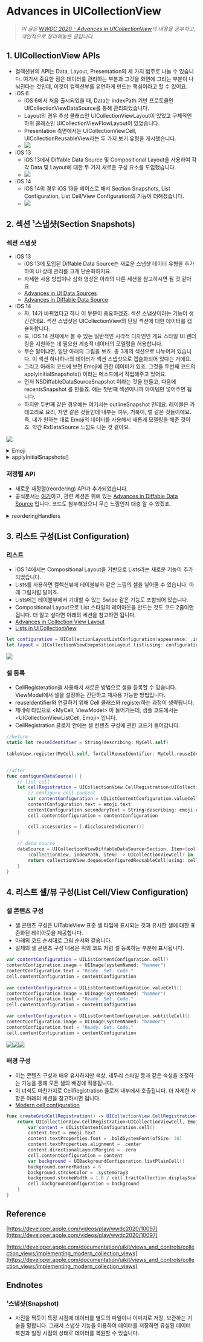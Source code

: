 # Advances in UICollectionView


> _이 글은 [WWDC 2020 - Advances in UICollectionView](https://developer.apple.com/videos/play/wwdc2020/10097)의 내용을 공부하고, 개인적으로 정리해놓은 글입니다._


## 1. UICollectionView APIs
- 컬렉션뷰의 API는 Data, Layout, Presentation의 세 가지 범주로 나눌 수 있습니다. 여기서 중요한 점은 데이터를 관리하는 부분과 그것을 화면에 그리는 부분이 나눠진다는 것인데, 이것이 컬렉션뷰를 유연하게 만드는 핵심이라고 할 수 있어요. 
- iOS 6
    - iOS 6에서 처음 출시되었을 때, Data는 indexPath 기반 프로토콜인 UICollectionViewDataSource를 통해 관리되었습니다.		
    - Layout의 경우 추상 클래스인 UICollectionViewLayout이 있었고 구체적인 하위 클래스인 UICollectionViewFlowLayout이 있었습니다.
    - Presentation 측면에서는 UICollectionViewCell, UICollectionReusableView라는 두 가지 보기 유형을 게시했습니다.
    - ![](https://velog.velcdn.com/images/dev_kickbell/post/96ec5ced-0fdf-4b03-9fe0-f481c2c316ab/image.png)
- iOS 13
    - iOS 13에서 Diffable Data Source 및 Compositional Layout을 사용하여 각각 Data 및 Layout에 대한 두 가지 새로운 구성 요소를 도입했습니다.
    - ![](https://velog.velcdn.com/images/dev_kickbell/post/a7654203-1b78-46d3-a9c5-b19d973dc579/image.png)
- iOS 14
    - iOS 14의 경우 iOS 13을 베이스로 해서 Section Snapshots, List Configuration, List Cell/View Configuration의 기능이 더해졌습니다.  
    - ![](https://velog.velcdn.com/images/dev_kickbell/post/df41e791-bf79-4363-aedd-a141760f72d5/image.png)


## 2. 섹션 ¹스냅샷(Section Snapshots)

### 섹션 스냅샷 
- iOS 13
   - iOS 13에 도입된 Diffable Data Source는 새로운 스냅샷 데이터 유형을 추가하여 UI 상태 관리를 크게 단순화하지요. 
   - 자세한 사용 방법이나 심화 영상은 아래의 다른 세션을 참고하시면 될 것 같아요. 
   - [Advances in UI Data Sources](https://developer.apple.com/videos/play/wwdc2019/220/)
   - [Advances in Diffable Data Source](https://developer.apple.com/videos/play/wwdc2020/10045)
- iOS 14 
    - 자, 14가 바뀌었다고 하니 이 부분이 중요하겠죠. 섹션 스냅샷이라는 기능이 생긴건데요. 섹션 스냅샷은 UICollectionView의 단일 섹션에 대한 데이터를 캡슐화합니다.
    - 또, iOS 14 전체에서 볼 수 있는 일반적인 시각적 디자인인 개요 스타일 UI 렌더링을 지원하는 데 필요한 계층적 데이터의 모델링을 허용합니다.
    - 무슨 말이냐면, 일단 아래의 그림을 보죠. 총 3개의 섹션으로 나누어져 있습니다. 이 섹션 하나하나의 데이터가 섹션 스냅샷으로 캡슐화되어 있다는 거에요. 
    - 그리고 아래의 코드에 보면 Emoji에 관한 데이터가 있죠. 그것을 두번째 코드의 applyInitialSnapshots() 이라는 메소드에서 작업해주고 있어요. 
    - 먼저 NSDiffableDataSourceSnapshot 이라는 것을 만들고, 다음에 recentsSnapshot 를 만들죠. 얘는 첫번째 섹션이니까 아이템만 넣어주면 됩니다.
    - 하지만 두번째 같은 경우에는 여기서는 outlineSnapshot 인데요. 레이블은 카테고리로 요리, 자연 같은 것들인데 내부는 여우, 거북이, 벌 같은 것들이에요. 즉, 내가 원하는 대로 Emoji의 데이터를 사용해서 새롭게 모델링을 해준 것이죠. 약간 RxDataSource 느낌도 나는 것 같아요.
			
![](https://velog.velcdn.com/images/dev_kickbell/post/777237df-ae90-48ba-9501-466e403b3c68/image.png)

<details>
  <summary><a href=""></a>Emoji</summary>
  <p>

```swift
struct Emoji: Hashable {

    enum Category: CaseIterable, CustomStringConvertible {
        case recents, smileys, nature, food, activities, travel, objects, symbols
    }
    
    let text: String
    let title: String
    let category: Category
    private let identifier = UUID()
}

extension Emoji.Category {
    
    var description: String {
        switch self {
        case .recents: return "Recents"
        case .smileys: return "Smileys"
        case .nature: return "Nature"
        case .food: return "Food"
        case .activities: return "Activities"
        case .travel: return "Travel"
        case .objects: return "Objects"
        case .symbols: return "Symbols"
        }
    }
    
    var emojis: [Emoji] {
        switch self {
        case .recents:
            return [
                Emoji(text: "🤣", title: "Rolling on the floor laughing", category: self),
                Emoji(text: "🥃", title: "Whiskey", category: self),
                Emoji(text: "😎", title: "Cool", category: self),
                Emoji(text: "🏔", title: "Mountains", category: self),
                Emoji(text: "⛺️", title: "Camping", category: self),
                Emoji(text: "⌚️", title: " Watch", category: self),
                Emoji(text: "💯", title: "Best", category: self),
                Emoji(text: "✅", title: "LGTM", category: self)
            ]

        case .smileys:
            return [
                Emoji(text: "😀", title: "Happy", category: self),
                Emoji(text: "😂", title: "Laughing", category: self),
                Emoji(text: "🤣", title: "Rolling on the floor laughing", category: self)
            ]
            
        case .nature:
            return [
                Emoji(text: "🦊", title: "Fox", category: self),
                Emoji(text: "🐝", title: "Bee", category: self),
                Emoji(text: "🐢", title: "Turtle", category: self)
            ]
            
        case .food:
            return [
                Emoji(text: "🥃", title: "Whiskey", category: self),
                Emoji(text: "🍎", title: "Apple", category: self),
                Emoji(text: "🍑", title: "Peach", category: self)
            ]
        case .activities:
            return [
                Emoji(text: "🏈", title: "Football", category: self),
                Emoji(text: "🚴‍♀️", title: "Cycling", category: self),
                Emoji(text: "🎤", title: "Singing", category: self)
            ]

        case .travel:
            return [
                Emoji(text: "🏔", title: "Mountains", category: self),
                Emoji(text: "⛺️", title: "Camping", category: self),
                Emoji(text: "🏖", title: "Beach", category: self)
            ]

        case .objects:
            return [
                Emoji(text: "🖥", title: "iMac", category: self),
                Emoji(text: "⌚️", title: " Watch", category: self),
                Emoji(text: "📱", title: "iPhone", category: self)
            ]

        case .symbols:
            return [
                Emoji(text: "❤️", title: "Love", category: self),
                Emoji(text: "☮️", title: "Peace", category: self),
                Emoji(text: "💯", title: "Best", category: self)
            ]

        }
    }
}
```
  </p>
</details>

<details>
  <summary><a href=""></a>applyInitialSnapshots()</summary>
  <p>

```swift
    /// - Tag: SectionSnapshot
    func applyInitialSnapshots() {

        // set the order for our sections

        let sections = Section.allCases
        var snapshot = NSDiffableDataSourceSnapshot<Section, Item>()
        snapshot.appendSections(sections)
        dataSource.apply(snapshot, animatingDifferences: false)
        
        // recents (orthogonal scroller)
        
        let recentItems = Emoji.Category.recents.emojis.map { Item(emoji: $0) }
        var recentsSnapshot = NSDiffableDataSourceSectionSnapshot<Item>()
        recentsSnapshot.append(recentItems)
        dataSource.apply(recentsSnapshot, to: .recents, animatingDifferences: false)

        // list of all + outlines
        
        var allSnapshot = NSDiffableDataSourceSectionSnapshot<Item>()
        var outlineSnapshot = NSDiffableDataSourceSectionSnapshot<Item>()
        
        for category in Emoji.Category.allCases where category != .recents {
            // append to the "all items" snapshot
            let allSnapshotItems = category.emojis.map { Item(emoji: $0) }
            allSnapshot.append(allSnapshotItems)
            
            // setup our parent/child relations
            let rootItem = Item(title: String(describing: category), hasChildren: true)
            outlineSnapshot.append([rootItem])
            let outlineItems = category.emojis.map { Item(emoji: $0) }
            outlineSnapshot.append(outlineItems, to: rootItem)
        }
        
        dataSource.apply(recentsSnapshot, to: .recents, animatingDifferences: false)
        dataSource.apply(allSnapshot, to: .list, animatingDifferences: false)
        dataSource.apply(outlineSnapshot, to: .outline, animatingDifferences: false)
        
        // prepopulate starred emojis
        
        for _ in 0..<5 {
            if let item = allSnapshot.items.randomElement() {
                self.starredEmojis.insert(item)
            }
        }
    }
```
  </p>
</details>

### 재정렬 API 
- 새로운 재정렬(reordering) API가 추가되었습니다. 
- 공식문서는 [여기](https://developer.apple.com/documentation/uikit/uicollectionviewdiffabledatasource/reorderinghandlers)이고, 관련 세션은 위에 있는 [Advances in Diffable Data Source](https://developer.apple.com/videos/play/wwdc2020/10045) 입니다. 코드도 첨부해놨으니 무슨 느낌인지 대충 알 수 있겠죠. 

<details>
  <summary><a href=""></a>reorderingHandlers</summary>
  <p>

```swift
    func configureDataSource() {
        
        // list cell
        let cellRegistration = UICollectionView.CellRegistration<UICollectionViewListCell, Emoji> { (cell, indexPath, emoji) in
            var contentConfiguration = UIListContentConfiguration.valueCell()
            contentConfiguration.text = emoji.text
            contentConfiguration.secondaryText = String(describing: emoji.category)
            cell.contentConfiguration = contentConfiguration
            
            cell.accessories = [.disclosureIndicator(), .reorder(displayed: .always)]
        }
        
        // data source
        dataSource = UICollectionViewDiffableDataSource<Section, Item>(collectionView: collectionView) {
            (collectionView, indexPath, item) -> UICollectionViewCell? in
            return collectionView.dequeueConfiguredReusableCell(using: cellRegistration, for: indexPath, item: item.emoji)
        }
        
        dataSource.reorderingHandlers.canReorderItem = { item in return true }
        dataSource.reorderingHandlers.didReorder = { [weak self] transaction in
            guard let self = self else { return }
            
            // method 1: enumerate through the section transactions and update
            //           each section's backing store via the Swift stdlib CollectionDifference API

            if self.reorderingMethod == .collectionDifference {

                for sectionTransaction in transaction.sectionTransactions {
                    let sectionIdentifier = sectionTransaction.sectionIdentifier
                    if let previousSectionItems = self.backingStore[sectionIdentifier],
                       let updatedSectionItems = previousSectionItems.applying(sectionTransaction.difference) {
                        self.backingStore[sectionIdentifier] = updatedSectionItems
                    }
                }
            
            // method 2: use the section transaction's finalSnapshot items as the new updated ordering
                
            } else if self.reorderingMethod == .finalSnapshot {

                for sectionTransaction in transaction.sectionTransactions {
                    let sectionIdentifier = sectionTransaction.sectionIdentifier
                    self.backingStore[sectionIdentifier] = sectionTransaction.finalSnapshot.items
                }
            }
        }
        
    }
```
  </p>
</details>

## 3. 리스트 구성(List Configuration)
    
### 리스트
- iOS 14에서는 Compositional Layout을 기반으로 Lists라는 새로운 기능이 추가되었습니다. 
- Lists를 사용하면 컬렉션뷰에 테이블뷰와 같은 느낌의 셀을 넣어줄 수 있습니다. 아래 그림처럼 말이죠. 
- Lists에는 테이블뷰에서 기대할 수 있는 Swipe 같은 기능도 포함되어 있습니다. 
- Compositional Layout으로 List 스타일의 레이아웃을 만드는 것도 코드 2줄이면 됩니다. 더 알고 싶다면 아래의 세션을 참고하면 됩니다.
- [Advances in Collection View Layout](https://developer.apple.com/videos/play/wwdc2019/215)
- [Lists in UICollectionView](https://developer.apple.com/videos/play/wwdc2020/10026)

    
```swift
let configuration = UICollectionLayoutListConfiguration(appearance: .insetGrouped)
let layout = UICollectionViewCompositionLayout.list(using: configuration)
```
		
![](https://velog.velcdn.com/images/dev_kickbell/post/df503f79-55b7-4326-87d0-c372736ac7c0/image.png)

    
### 셀 등록
- CellRegisteration을 사용해서 새로운 방법으로 셀을 등록할 수 있습니다. ViewModel에서 셀을 설정하는 간단하고 재사용 가능한 방법입니다.
- reuseIdentifier와 연결하기 위해 Cell 클래스와 register하는 과정이 생략됩니다.
- 제네릭 타입으로 <MyCell, ViewModel> 이 들어가는데, 샘플 코드에서는 <UICollectionViewListCell, Emoji> 입니다.
- CellRegistration 클로저 안에는 셀 컨텐츠 구성에 관한 코드가 들어갑니다. 

```swift
//before
static let reuseIdentifier = String(describing: MyCell.self)
   
tableView.register(MyCell.self, forCellReuseIdentifier: MyCell.reuseIdentifier)

    
//after
func configureDataSource() {
    // list cell
    let cellRegistration = UICollectionView.CellRegistration<UICollectionViewListCell, Emoji> { (cell, indexPath, emoji) in
        // configure cell content
        var contentConfiguration = UIListContentConfiguration.valueCell()
        contentConfiguration.text = emoji.text
        contentConfiguration.secondaryText = String(describing: emoji.category)
        cell.contentConfiguration = contentConfiguration

        cell.accessories = [.disclosureIndicator()]
    }
    
    // data source
    dataSource = UICollectionViewDiffableDataSource<Section, Item>(collectionView: collectionView) {
        (collectionView, indexPath, item) -> UICollectionViewCell? in
        return collectionView.dequeueConfiguredReusableCell(using: cellRegistration, for: indexPath, item: item.emoji)
    }
}
```


## 4. 리스트 셀/뷰 구성(List Cell/View Configuration)
    
### 셀 콘텐츠 구성 
- 셀 콘텐츠 구성은 UITableView 표준 셀 타입에 표시되는 것과 유사한 셀에 대한 표준화된 레이아웃을 제공합니다. 
- 아래의 코드 순서대로 그림 순서와 같습니다. 
- 실제의 셀 콘텐츠 구성 내용은 위의 코드 처럼 셀 등록하는 부분에 표시됩니다. 

```swift
var contentConfiguration = UIListContentConfiguration.cell()
contentConfiguration.image = UIImage(systemNamed: "hammer")
contentConfiguration.text = "Ready. Set. Code."
cell.contentConfiguration = contentConfiguration
    
var contentConfiguration = UIListContentConfiguration.valueCell()
contentConfiguration.image = UIImage(systemNamed: "hammer")
contentConfiguration.text = "Ready. Set. Code."
cell.contentConfiguration = contentConfiguration
    
var contentConfiguration = UIListContentConfiguration.subtitleCell()
contentConfiguration.image = UIImage(systemNamed: "hammer")
contentConfiguration.text = "Ready. Set. Code."
cell.contentConfiguration = contentConfiguration
```

![](https://velog.velcdn.com/images/dev_kickbell/post/540959f0-e4b7-4055-90a9-e5386fcf107a/image.png)![](https://velog.velcdn.com/images/dev_kickbell/post/087f62f6-5b43-4b54-aa5f-5aba64ed698b/image.png)![](https://velog.velcdn.com/images/dev_kickbell/post/82920df0-1bd9-4224-ac2c-b1b83422d7b7/image.png)


### 배경 구성 
- 이는 콘텐츠 구성과 매우 유사하지만 색상, 테두리 스타일 등과 같은 속성을 조정하는 기능을 통해 모든 셀의 배경에 적용됩니다.
- 이 녀석도 마찬가지로 CellRegistration 클로저 내부에서 호출됩니다. 더 자세한 사항은 아래의 세션을 참고하시면 됩니다. 
- [Modern cell configuration](https://developer.apple.com/videos/play/wwdc2020/10027)
    
    
```swift
func createGridCellRegistration() -> UICollectionView.CellRegistration<UICollectionViewCell, Emoji> {
    return UICollectionView.CellRegistration<UICollectionViewCell, Emoji> { (cell, indexPath, emoji) in
        var content = UIListContentConfiguration.cell()
        content.text = emoji.text
        content.textProperties.font = .boldSystemFont(ofSize: 38)
        content.textProperties.alignment = .center
        content.directionalLayoutMargins = .zero
        cell.contentConfiguration = content
        var background = UIBackgroundConfiguration.listPlainCell()
        background.cornerRadius = 8
        background.strokeColor = .systemGray3
        background.strokeWidth = 1.0 / cell.traitCollection.displayScale
        cell.backgroundConfiguration = background
    }
}
```
    
## Reference

[https://developer.apple.com/videos/play/wwdc2020/10097](https://developer.apple.com/videos/play/wwdc2020/10097)
				  
[https://developer.apple.com/documentation/uikit/views_and_controls/collection_views/implementing_modern_collection_views](https://developer.apple.com/documentation/uikit/views_and_controls/collection_views/implementing_modern_collection_views)

## Endnotes 

### ¹스냅샷(Snapshot)
- 사진을 찍듯이 특정 시점에 데이터를 별도의 파일이나 이미지로 저장, 보관하는 기술을 말합니다. 그래서 스냅샷 기능을 이용하여 데이터를 저장하면 유실된 데이터 복원과 일정 시점의 상태로 데이터를 복원할 수 있습니다.




